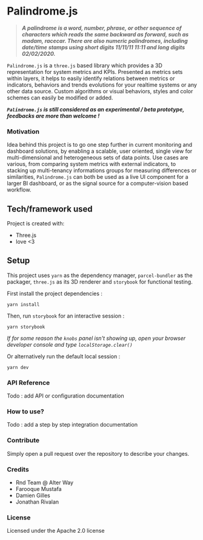 # Palindrome.js

>***A palindrome is a word, number, phrase, or other sequence of characters which reads the same backward as forward, such as madam, racecar. There are also numeric palindromes, including date/time stamps using short digits 11/11/11 11:11 and long digits 02/02/2020.***

```Palindrome.js``` is a ```three.js``` based library which provides a 3D representation for system metrics and KPIs. Presented as metrics sets within layers, it helps to easily identify relations between metrics or indicators, behaviors and trends evolutions for your realtime systems or any other data source. Custom algorithms or visual behaviors, styles and color schemes can easily be modified or added.

***```Palindrome.js``` is still considered as an experimental / beta prototype, feedbacks are more than welcome !***

### Motivation

Idea behind this project is to go one step further in current monitoring and dashboard solutions, by enabling a scalable, user oriented, single view for multi-dimensional and heterogeneous sets of data points. Use cases are various, from comparing system metrics with external indicators, to stacking up multi-tenancy informations groups for measuring differences or similarities, ```Palindrome.js``` can both be used as a live UI component for a larger BI dashboard, or as the signal source for a computer-vision based workflow.

## Tech/framework used
Project is created with:

* Three.js
* love <3

## Setup
This project uses ```yarn``` as the dependency manager, ```parcel-bundler``` as the packager, ```three.js``` as its 3D renderer and ```storybook``` for functional testing. 

First install the project dependencies :

```
yarn install
```

Then, run ```storybook``` for an interactive session :

```
yarn storybook
```

*If for some reason the ```knobs``` panel isn't showing up, open your  browser developer console and type ```localStorage.clear()```*

Or alternatively run the default local session :

```
yarn dev
```

### API Reference

Todo : add API or configuration documentation

### How to use?

Todo : add a step by step integration documentation

### Contribute

Simply open a pull request over the repository to describe your changes.

### Credits
- Rnd Team @ Alter Way
- Farooque Mustafa
- Damien Gilles
- Jonathan Rivalan

### License
Licensed under the Apache 2.0 license
